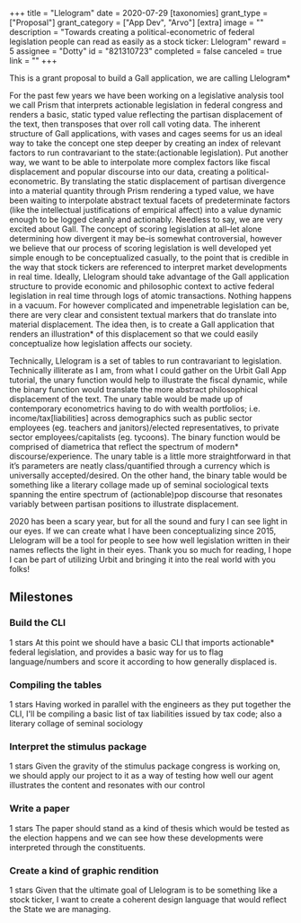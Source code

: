 +++
title = "Llelogram"
date = 2020-07-29
[taxonomies]
grant_type = ["Proposal"]
grant_category = ["App Dev", "Arvo"]
[extra]
image = ""
description = "Towards creating a political-econometric of federal legislation people can read as easily as a stock ticker: Llelogram"
reward = 5
assignee = "Dotty"
id = "821310723"
completed = false
canceled = true
link = ""
+++

This is a grant proposal to build a Gall application, we are calling Llelogram\*

For the past few years we have been working on a legislative analysis tool we call Prism that interprets actionable legislation in federal congress and renders a basic, static typed value reflecting the partisan displacement of the text, then transposes that over roll call voting data. The inherent structure of Gall applications, with vases and cages seems for us an ideal way to take the concept one step deeper by creating an index of relevant factors to run contravariant to the state:(actionable legislation). Put another way, we want to be able to interpolate more complex factors like fiscal displacement and popular discourse into our data, creating a political-econometric. By translating the static displacement of partisan divergence into a material quantity through Prism rendering a typed value, we have been waiting to interpolate abstract textual facets of predeterminate factors (like the intellectual justifications of empirical affect) into a value dynamic enough to be logged cleanly and actionably. Needless to say, we are very excited about Gall.
The concept of scoring legislation at all–let alone determining how divergent it may be–is somewhat controversial, however we believe that our process of scoring legislation is well developed yet simple enough to be conceptualized casually, to the point that is credible in the way that stock tickers are referenced to interpret market developments in real time. Ideally, Llelogram should take advantage of the Gall application structure to provide economic and philosophic context to active federal legislation in real time through logs of atomic transactions.
Nothing happens in a vacuum. For however complicated and impenetrable legislation can be, there are very clear and consistent textual markers that do translate into material displacement. The idea then, is to create a Gall application that renders an illustration\* of this displacement so that we could easily conceptualize how legislation affects our society.

Technically, Llelogram is a set of tables to run contravariant to legislation. Technically illiterate as I am, from what I could gather on the Urbit Gall App tutorial, the unary function would help to illustrate the fiscal dynamic, while the binary function would translate the more abstract philosophical displacement of the text. The unary table would be made up of contemporary econometrics having to do with wealth portfolios; i.e. income/tax[liabilities] across demographics such as public sector employees (eg. teachers and janitors)/elected representatives, to private sector employees/capitalists (eg. tycoons). The binary function would be comprised of diametrica that reflect the spectrum of modern\* discourse/experience. The unary table is a little more straightforward in that it’s parameters are neatly class/quantified through a currency which is universally accepted/desired. On the other hand, the binary table would be something like a literary collage made up of seminal sociological texts spanning the entire spectrum of (actionable)pop discourse that resonates variably between partisan positions to illustrate displacement.

2020 has been a scary year, but for all the sound and fury I can see light in our eyes. If we can create what I have been conceptualizing since 2015, Llelogram will be a tool for people to see how well legislation written in their names reflects the light in their eyes. Thank you so much for reading, I hope I can be part of utilizing Urbit and bringing it into the real world with you folks!

## Milestones

### Build the CLI

1 stars
At this point we should have a basic CLI that imports actionable\* federal legislation, and provides a basic way for us to flag language/numbers and score it according to how generally displaced is.

### Compiling the tables

1 stars
Having worked in parallel with the engineers as they put together the CLI, I'll be compiling a basic list of tax liabilities issued by tax code; also a literary collage of seminal sociology

### Interpret the stimulus package

1 stars
Given the gravity of the stimulus package congress is working on, we should apply our project to it as a way of testing how well our agent illustrates the content and resonates with our control

### Write a paper

1 stars
The paper should stand as a kind of thesis which would be tested as the election happens and we can see how these developments were interpreted through the constituents.

### Create a kind of graphic rendition

1 stars
Given that the ultimate goal of Llelogram is to be something like a stock ticker, I want to create a coherent design language that would reflect the State we are managing.
